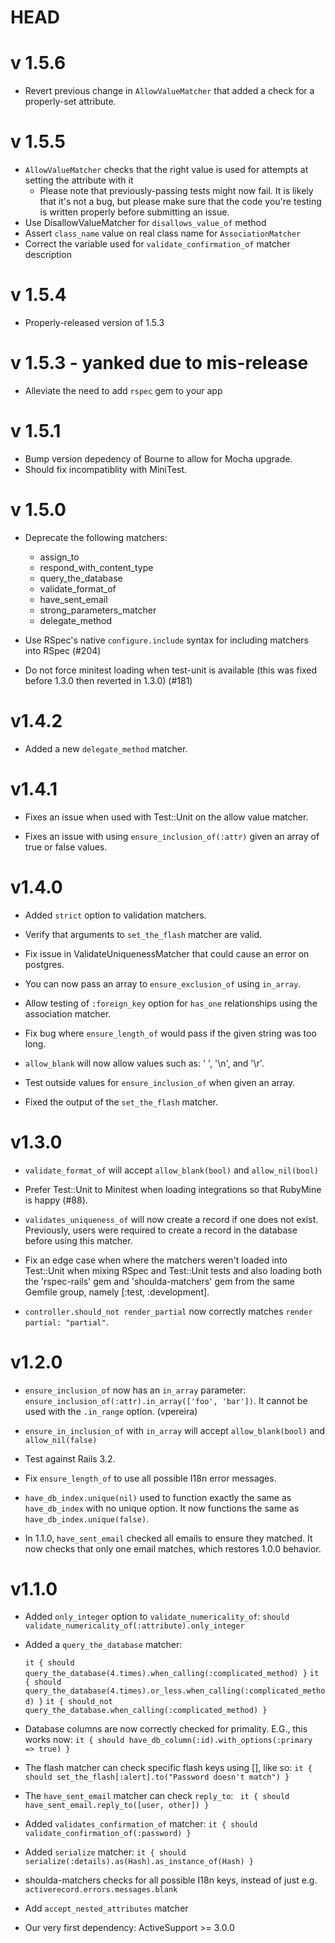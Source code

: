 # HEAD

# v 1.5.6
* Revert previous change in `AllowValueMatcher` that added a check for a
properly-set attribute.

# v 1.5.5
* `AllowValueMatcher` checks that the right value is used for attempts at
setting the attribute with it
  * Please note that previously-passing tests might now fail. It is likely that
  it's not a bug, but please make sure that the code you're testing is written
  properly before submitting an issue.
* Use DisallowValueMatcher for `disallows_value_of` method
* Assert `class_name` value on real class name for `AssociationMatcher`
* Correct the variable used for `validate_confirmation_of` matcher description

# v 1.5.4
* Properly-released version of 1.5.3

# v 1.5.3 - yanked due to mis-release
* Alleviate the need to add `rspec` gem to your app

# v 1.5.1
* Bump version depedency of Bourne to allow for Mocha upgrade.
* Should fix incompatiblity with MiniTest.

# v 1.5.0
* Deprecate the following matchers:
  * assign_to
  * respond_with_content_type
  * query_the_database
  * validate_format_of
  * have_sent_email
  * strong_parameters_matcher
  * delegate_method

* Use RSpec's native `configure.include` syntax for including matchers into
  RSpec (#204)

* Do not force minitest loading when test-unit is available (this was fixed
  before 1.3.0 then reverted in 1.3.0) (#181)

# v1.4.2
* Added a new `delegate_method` matcher.

# v1.4.1
* Fixes an issue when used with Test::Unit on the allow value matcher.

* Fixes an issue with using `ensure_inclusion_of(:attr)` given an array of true or false values.

# v1.4.0

* Added `strict` option to validation matchers.

* Verify that arguments to `set_the_flash` matcher are valid.

* Fix issue in ValidateUniquenessMatcher that could cause an error on postgres.

* You can now pass an array to `ensure_exclusion_of` using `in_array`.

* Allow testing of `:foreign_key` option for `has_one` relationships using the association matcher.

* Fix bug where `ensure_length_of` would pass if the given string was too long.

* `allow_blank` will now allow values such as: ' ', '\n', and '\r'.

* Test outside values for `ensure_inclusion_of` when given an array.

* Fixed the output of the `set_the_flash` matcher.

# v1.3.0

* `validate_format_of` will accept `allow_blank(bool)` and `allow_nil(bool)`

* Prefer Test::Unit to Minitest when loading integrations so that RubyMine is
  happy (#88).

* `validates_uniqueness_of` will now create a record if one does not exist.
  Previously, users were required to create a record in the database before
  using this matcher.

* Fix an edge case when where the matchers weren't loaded into Test::Unit when
  mixing RSpec and Test::Unit tests and also loading both the 'rspec-rails' gem
  and 'shoulda-matchers' gem from the same Gemfile group, namely [:test,
  :development].

* `controller.should_not render_partial` now correctly matches `render partial: "partial"`.

# v1.2.0

* `ensure_inclusion_of` now has an `in_array` parameter:
  `ensure_inclusion_of(:attr).in_array(['foo', 'bar'])`. It cannot be used with
  the `.in_range` option. (vpereira)

* `ensure_in_inclusion_of` with `in_array` will accept `allow_blank(bool)` and `allow_nil(false)`

* Test against Rails 3.2.

* Fix `ensure_length_of` to use all possible I18n error messages.

* `have_db_index.unique(nil)` used to function exactly the same as
  `have_db_index` with no unique option. It now functions the same as
  `have_db_index.unique(false)`.

* In 1.1.0, `have_sent_email` checked all emails to ensure they matched. It now
  checks that only one email matches, which restores 1.0.0 behavior.

# v1.1.0

* Added `only_integer` option to `validate_numericality_of`:
  `should validate_numericality_of(:attribute).only_integer`

* Added a `query_the_database` matcher:

    `it { should query_the_database(4.times).when_calling(:complicated_method) }`
    `it { should query_the_database(4.times).or_less.when_calling(:complicated_method) }`
    `it { should_not query_the_database.when_calling(:complicated_method) }`

* Database columns are now correctly checked for primality. E.G., this works
  now: `it { should have_db_column(:id).with_options(:primary => true) }`

* The flash matcher can check specific flash keys using [], like so:
  `it { should set_the_flash[:alert].to("Password doesn't match") }`

* The `have_sent_email` matcher can check `reply_to`:
  ` it { should have_sent_email.reply_to([user, other]) }`

* Added `validates_confirmation_of` matcher:
  `it { should validate_confirmation_of(:password) }`

* Added `serialize` matcher:
  `it { should serialize(:details).as(Hash).as_instance_of(Hash) }`

* shoulda-matchers checks for all possible I18n keys, instead of just
  e.g. `activerecord.errors.messages.blank`

* Add `accept_nested_attributes` matcher

* Our very first dependency: ActiveSupport &gt;= 3.0.0
